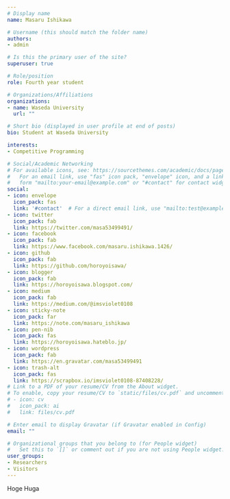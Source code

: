 ```yaml
---
# Display name
name: Masaru Ishikawa

# Username (this should match the folder name)
authors:
- admin

# Is this the primary user of the site?
superuser: true

# Role/position
role: Fourth year student

# Organizations/Affiliations
organizations:
- name: Waseda University
  url: ""

# Short bio (displayed in user profile at end of posts)
bio: Student at Waseda University

interests:
- Competitive Programming

# Social/Academic Networking
# For available icons, see: https://sourcethemes.com/academic/docs/page-builder/#icons
#   For an email link, use "fas" icon pack, "envelope" icon, and a link in the
#   form "mailto:your-email@example.com" or "#contact" for contact widget.
social:
- icon: envelope
  icon_pack: fas
  link: '#contact'  # For a direct email link, use "mailto:test@example.org".
- icon: twitter
  icon_pack: fab
  link: https://twitter.com/masa53499491/
- icon: facebook
  icon_pack: fab
  link: https://www.facebook.com/masaru.ishikawa.1426/
- icon: github
  icon_pack: fab
  link: https://github.com/horoyoisawa/
- icon: blogger
  icon_pack: fab
  link: https://horoyoisawa.blogspot.com/
- icon: medium
  icon_pack: fab
  link: https://medium.com/@imsviolet0108
- icon: sticky-note
  icon_pack: far
  link: https://note.com/masaru_ishikawa
- icon: pen-nib
  icon_pack: fas
  link: https://horoyoisawa.hateblo.jp/
- icon: wordpress
  icon_pack: fab
  link: https://en.gravatar.com/masa53499491
- icon: trash-alt
  icon_pack: fas
  link: https://scrapbox.io/imsviolet0108-87408228/
# Link to a PDF of your resume/CV from the About widget.
# To enable, copy your resume/CV to `static/files/cv.pdf` and uncomment the lines below.
# - icon: cv
#   icon_pack: ai
#   link: files/cv.pdf

# Enter email to display Gravatar (if Gravatar enabled in Config)
email: ""

# Organizational groups that you belong to (for People widget)
#   Set this to `[]` or comment out if you are not using People widget.
user_groups:
- Researchers
- Visitors
---
```


Hoge Huga
